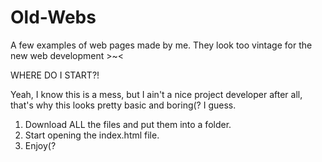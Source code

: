 # Old-Webs
A few examples of web pages made by me. They look too vintage for the new web development >~&lt;

WHERE DO I START?!

Yeah, I know this is a mess, but I ain't a nice project developer after all, that's why this looks pretty basic and boring(? I guess.

1. Download ALL the files and put them into a folder. 
2. Start opening the index.html file.
3. Enjoy(? 
